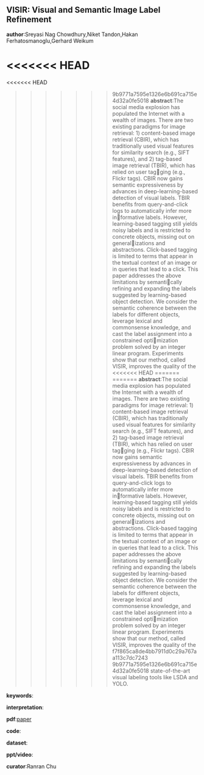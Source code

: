 ## VISIR: Visual and Semantic Image Label Refinement

**author**:Sreyasi Nag Chowdhury,Niket Tandon,Hakan Ferhatosmanoglu,Gerhard Weikum

<<<<<<< HEAD
=======
<<<<<<< HEAD
>>>>>>> 9b9771a7595e1326e6b691ca715e4d32a0fe5018
**abstract**:The social media explosion has populated the Internet with a wealth of images. There are two existing paradigms for image retrieval: 1) content-based image retrieval (CBIR), which has traditionally
used visual features for similarity search (e.g., SIFT features), and 2) tag-based image retrieval (TBIR), which has relied on user tagging (e.g., Flickr tags). CBIR now gains semantic expressiveness by advances in deep-learning-based detection of visual labels. TBIR
benefits from query-and-click logs to automatically infer more informative labels. However, learning-based tagging still yields noisy labels and is restricted to concrete objects, missing out on generalizations and abstractions. Click-based tagging is limited to terms
that appear in the textual context of an image or in queries that lead to a click. This paper addresses the above limitations by semantically refining and expanding the labels suggested by learning-based object detection. We consider the semantic coherence between
the labels for different objects, leverage lexical and commonsense knowledge, and cast the label assignment into a constrained optimization problem solved by an integer linear program. Experiments show that our method, called VISIR, improves the quality of the
<<<<<<< HEAD
=======
=======
**abstract**:The social media explosion has populated the Internet with a wealth of images. There are two existing paradigms for image retrieval: 1) content-based image retrieval (CBIR), which has traditionally
used visual features for similarity search (e.g., SIFT features), and 2) tag-based image retrieval (TBIR), which has relied on user tagging (e.g., Flickr tags). CBIR now gains semantic expressiveness by advances in deep-learning-based detection of visual labels. TBIR
benefits from query-and-click logs to automatically infer more informative labels. However, learning-based tagging still yields noisy labels and is restricted to concrete objects, missing out on generalizations and abstractions. Click-based tagging is limited to terms
that appear in the textual context of an image or in queries that lead to a click. This paper addresses the above limitations by semantically refining and expanding the labels suggested by learning-based object detection. We consider the semantic coherence between
the labels for different objects, leverage lexical and commonsense knowledge, and cast the label assignment into a constrained optimization problem solved by an integer linear program. Experiments show that our method, called VISIR, improves the quality of the
>>>>>>> f7f865ca8de4bb7911d0c29a767aa113c7dc7243
>>>>>>> 9b9771a7595e1326e6b691ca715e4d32a0fe5018
state-of-the-art visual labeling tools like LSDA and YOLO.

**keywords**:

**interpretation**:

**pdf**:[paper](https://dl.acm.org/doi/10.1145/3159652.3159693)

**code**:

**dataset**:

**ppt/video**:

**curator**:Ranran Chu